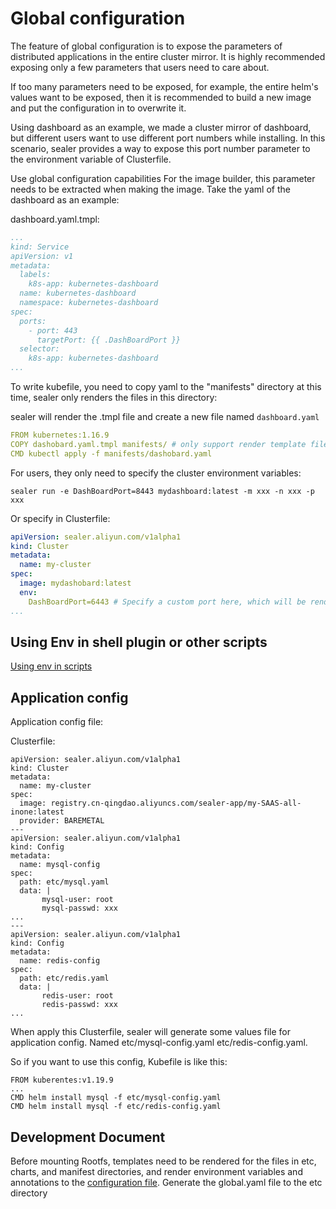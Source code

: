 # Global configuration

The feature of global configuration is to expose the parameters of distributed applications in the entire cluster mirror.
It is highly recommended exposing only a few parameters that users need to care about.

If too many parameters need to be exposed, for example, the entire helm's values ​​want to be exposed,
then it is recommended to build a new image and put the configuration in to overwrite it.

Using dashboard as an example, we made a cluster mirror of dashboard,
but different users want to use different port numbers while installing.
In this scenario, sealer provides a way to expose this port number parameter to the environment
variable of Clusterfile.

Use global configuration capabilities
For the image builder, this parameter needs to be extracted when making the image.
Take the yaml of the dashboard as an example:

dashboard.yaml.tmpl:

```yaml
...
kind: Service
apiVersion: v1
metadata:
  labels:
    k8s-app: kubernetes-dashboard
  name: kubernetes-dashboard
  namespace: kubernetes-dashboard
spec:
  ports:
    - port: 443
      targetPort: {{ .DashBoardPort }}
  selector:
    k8s-app: kubernetes-dashboard
...
```

To write kubefile, you need to copy yaml to the "manifests" directory at this time,
sealer only renders the files in this directory:

sealer will render the .tmpl file and create a new file named `dashboard.yaml`

```yaml
FROM kubernetes:1.16.9
COPY dashobard.yaml.tmpl manifests/ # only support render template files in `manifests etc charts` dirs
CMD kubectl apply -f manifests/dashobard.yaml
```

For users, they only need to specify the cluster environment variables:

```shell script
sealer run -e DashBoardPort=8443 mydashboard:latest -m xxx -n xxx -p xxx
```

Or specify in Clusterfile:

```yaml
apiVersion: sealer.aliyun.com/v1alpha1
kind: Cluster
metadata:
  name: my-cluster
spec:
  image: mydashobard:latest
  env:
    DashBoardPort=6443 # Specify a custom port here, which will be rendered into the mirrored yaml
...
```

## Using Env in shell plugin or other scripts

[Using env in scripts](https://github.com/sealerio/sealer/blob/main/docs/design/clusterfile-v2.md#using-env-in-configs-and-script)

## Application config

Application config file:

Clusterfile:

```
apiVersion: sealer.aliyun.com/v1alpha1
kind: Cluster
metadata:
  name: my-cluster
spec:
  image: registry.cn-qingdao.aliyuncs.com/sealer-app/my-SAAS-all-inone:latest
  provider: BAREMETAL
---
apiVersion: sealer.aliyun.com/v1alpha1
kind: Config
metadata:
  name: mysql-config
spec:
  path: etc/mysql.yaml
  data: |
       mysql-user: root
       mysql-passwd: xxx
...
---
apiVersion: sealer.aliyun.com/v1alpha1
kind: Config
metadata:
  name: redis-config
spec:
  path: etc/redis.yaml
  data: |
       redis-user: root
       redis-passwd: xxx
...
```

When apply this Clusterfile, sealer will generate some values file for application config. Named etc/mysql-config.yaml  etc/redis-config.yaml.

So if you want to use this config, Kubefile is like this:

```
FROM kuberentes:v1.19.9
...
CMD helm install mysql -f etc/mysql-config.yaml
CMD helm install mysql -f etc/redis-config.yaml
```

## Development Document

Before mounting Rootfs, templates need to be rendered for the files in etc, charts, and manifest directories,
and render environment variables and annotations to the [configuration file](
https://github.com/sealerio/sealer/blob/main/pkg/filesystem/filesystem.go#L145).
Generate the global.yaml file to the etc directory
